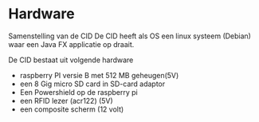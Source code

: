 ---
---

# Hardware 


Samenstelling van de CID
De CID heeft als OS een linux systeem (Debian) waar een Java FX applicatie op draait. 

De CID bestaat uit volgende hardware

* raspberry PI versie B met 512 MB geheugen(5V)
* een 8 Gig micro SD card in SD-card adaptor
* Een Powershield op de raspberry pi 
* een RFID lezer (acr122) (5V)
* een composite scherm (12 volt) 

